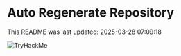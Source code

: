 # Auto Regenerate Repository

This README was last updated: 2025-03-28 07:09:18

 ![TryHackMe](https://tryhackme.com/badge/533634)